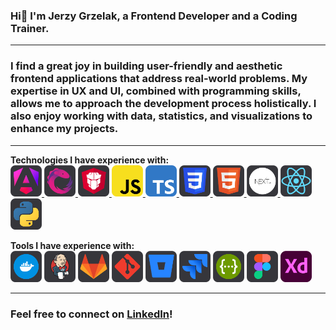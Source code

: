 ### Hi👋 I'm Jerzy Grzelak, a Frontend Developer and a Coding Trainer.

---

### I find a great joy in building user-friendly and aesthetic frontend applications that address real-world problems. My expertise in UX and UI, combined with programming skills, allows me to approach the development process holistically. I also enjoy working with data, statistics, and visualizations to enhance my projects.

---

**Technologies I have experience with:**
<br>
<a href="https://angular.dev">
  <img src="icons/angular.svg" title="Angular" width="50px" height="50px" />
</a>
<a href="https://rxjs.dev">
  <img src="icons/rxjs.svg" width="50px" height="50px" />
</a>
<a href="https://primeng.org">
  <img src="icons/primeng.svg" width="50px" height="50px" />
</a>
<a href="https://developer.mozilla.org/en-US/docs/Web/JavaScript">
  <img src="icons/js.svg" width="50px" height="50px" />
</a>
<a href="https://www.typescriptlang.org">
  <img src="icons/ts.svg" width="50px" height="50px" />
</a>
<a href="https://developer.mozilla.org/en-US/docs/Web/CSS">
  <img src="icons/css.svg" width="50px" height="50px" />
</a>
<a href="https://developer.mozilla.org/en-US/docs/Web/HTML">
  <img src="icons/html.svg" width="50px" height="50px" />
</a>
<a href="https://nextjs.org">
  <img src="icons/next.svg" width="50px" height="50px" />
</a>
<a href="https://react.dev">
  <img src="icons/react.svg" width="50px" height="50px" />
</a>
<a href="https://www.python.org">
  <img src="icons/python.svg" width="50px" height="50px" />
</a>
<br>

**Tools I have experience with:**
<br>
<img src="icons/docker.svg" width="50px" height="50px" />
<img src="icons/jenkins.svg" width="50px" height="50px" />
<img src="icons/gitlab.svg" width="50px" height="50px" />
<img src="icons/git.svg" width="50px" height="50px" />
<img src="icons/bitbucket.svg" width="50px" height="50px" />
<img src="icons/jira.svg" width="50px" height="50px" />
<img src="icons/swagger.svg" width="50px" height="50px" />
<img src="icons/figma.svg" width="50px" height="50px" />
<img src="icons/xd.svg" width="50px" height="50px" />

--- 
### Feel free to connect on [LinkedIn](https://www.linkedin.com/in/jerzy-grzelak/)!
